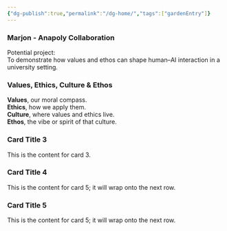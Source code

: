 ```yaml
---
{"dg-publish":true,"permalink":"/dg-home/","tags":["gardenEntry"]}
---
```


<div class="card-grid">
  <div class="card">
	 <h3>Marjon - Anapoly Collaboration</h3>
    <p>Potential project:<br>
    To demonstrate how values and ethos can shape human–AI interaction in a university setting.</p>
  </div>
  <div class="card">	
	  <a class="internal-link" href="/values-ethos" aria-label="Open: values-ethos"></a> 
	  <h3>Values, Ethics, Culture & Ethos</h3> 
     <p><b>Values</b>, our moral compass.<br>
	 <b>Ethics</b>, how we apply them.<br>
	 <b>Culture</b>, where values and ethics live.<br>
	 <b>Ethos</b>, the vibe or spirit of that culture.</p>
  </div>
  <div class="card">
    <h3>Card Title 3</h3>
    <p>This is the content for card 3.</p>
  </div>
 <div class="card">
    <h3>Card Title 4</h3>
    <p>This is the content for card 5; it will wrap onto the next row.</p>
 </div>
  <div class="card">
    <h3>Card Title 5</h3>
    <p>This is the content for card 5; it will wrap onto the next row.</p>
  </div>
</div>
